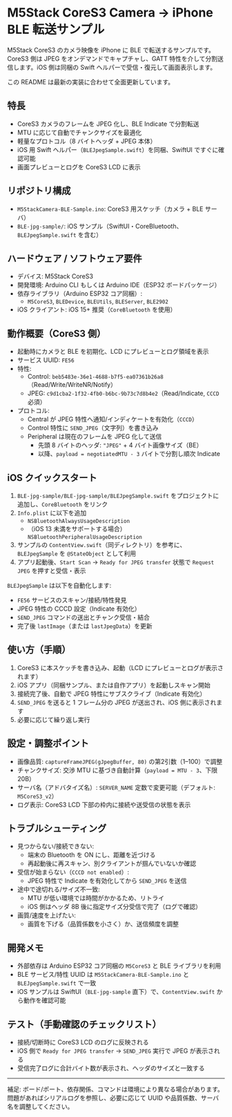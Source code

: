 # M5Stack CoreS3 Camera → iPhone BLE 転送サンプル

M5Stack CoreS3 のカメラ映像を iPhone に BLE で転送するサンプルです。CoreS3 側は JPEG をオンデマンドでキャプチャし、GATT 特性を介して分割送信します。iOS 側は同梱の Swift ヘルパーで受信・復元して画面表示します。

この README は最新の実装に合わせて全面更新しています。

## 特長
- CoreS3 カメラのフレームを JPEG 化し、BLE Indicate で分割転送
- MTU に応じて自動でチャンクサイズを最適化
- 軽量なプロトコル（8 バイトヘッダ + JPEG 本体）
- iOS 用 Swift ヘルパー（`BLEJpegSample.swift`）を同梱、SwiftUI ですぐに確認可能
- 画面プレビューとログを CoreS3 LCD に表示

## リポジトリ構成
- `M5StackCamera-BLE-Sample.ino`: CoreS3 用スケッチ（カメラ + BLE サーバ）
- `BLE-jpg-sample/`: iOS サンプル（SwiftUI・CoreBluetooth、`BLEJpegSample.swift` を含む）

## ハードウェア / ソフトウェア要件
- デバイス: M5Stack CoreS3
- 開発環境: Arduino CLI もしくは Arduino IDE（ESP32 ボードパッケージ）
- 依存ライブラリ（Arduino ESP32 コア同梱）:
  - `M5CoreS3`, `BLEDevice`, `BLEUtils`, `BLEServer`, `BLE2902`
- iOS クライアント: iOS 15+ 推奨（`CoreBluetooth` を使用）

## 動作概要（CoreS3 側）
- 起動時にカメラと BLE を初期化、LCD にプレビューとログ領域を表示
- サービス UUID: `FE56`
- 特性:
  - Control: `beb5483e-36e1-4688-b7f5-ea07361b26a8`（Read/Write/WriteNR/Notify）
  - JPEG: `c9d1cba2-1f32-4fb0-b6bc-9b73c7d8b4e2`（Read/Indicate, `CCCD` 必須）
- プロトコル:
  - Central が JPEG 特性へ通知/インディケートを有効化（`CCCD`）
  - Control 特性に `SEND_JPEG`（文字列）を書き込み
  - Peripheral は現在のフレームを JPEG 化して送信
    - 先頭 8 バイトのヘッダ: `"JPEG"` + 4 バイト画像サイズ（BE）
    - 以降、`payload = negotiatedMTU - 3` バイトで分割し順次 Indicate

## iOS クイックスタート
1) `BLE-jpg-sample/BLE-jpg-sample/BLEJpegSample.swift` をプロジェクトに追加し、`CoreBluetooth` をリンク
2) `Info.plist` に以下を追加
   - `NSBluetoothAlwaysUsageDescription`
   - （iOS 13 未満をサポートする場合）`NSBluetoothPeripheralUsageDescription`
3) サンプルの `ContentView.swift`（同ディレクトリ）を参考に、`BLEJpegSample` を `@StateObject` として利用
4) アプリ起動後、`Start Scan` → `Ready for JPEG transfer` 状態で `Request JPEG` を押すと受信・表示

`BLEJpegSample` は以下を自動化します:
- `FE56` サービスのスキャン/接続/特性発見
- JPEG 特性の CCCD 設定（Indicate 有効化）
- `SEND_JPEG` コマンドの送出とチャンク受信・結合
- 完了後 `lastImage`（または `lastJpegData`）を更新

## 使い方（手順）
1) CoreS3 に本スケッチを書き込み、起動（LCD にプレビューとログが表示されます）
2) iOS アプリ（同梱サンプル、または自作アプリ）を起動しスキャン開始
3) 接続完了後、自動で JPEG 特性にサブスクライブ（Indicate 有効化）
4) `SEND_JPEG` を送ると 1 フレーム分の JPEG が送出され、iOS 側に表示されます
5) 必要に応じて繰り返し実行

## 設定・調整ポイント
- 画像品質: `captureFrameJPEG(gJpegBuffer, 80)` の第2引数（1–100）で調整
- チャンクサイズ: 交渉 MTU に基づき自動計算（`payload = MTU - 3`、下限 20B）
- サーバ名（アドバタイズ名）: `SERVER_NAME` 定数で変更可能（デフォルト: `M5CoreS3_v2`）
- ログ表示: CoreS3 LCD 下部の枠内に接続や送受信の状態を表示

## トラブルシューティング
- 見つからない/接続できない:
  - 端末の Bluetooth を ON にし、距離を近づける
  - 再起動後に再スキャン、別クライアントが掴んでいないか確認
- 受信が始まらない（`CCCD not enabled`）:
  - JPEG 特性で Indicate を有効化してから `SEND_JPEG` を送信
- 途中で途切れる/サイズ不一致:
  - MTU が低い環境では時間がかかるため、リトライ
  - iOS 側はヘッダ 8B 後に指定サイズ分受信で完了（ログで確認）
- 画質/速度を上げたい:
  - 画質を下げる（品質係数を小さく）か、送信頻度を調整

## 開発メモ
- 外部依存は Arduino ESP32 コア同梱の `M5CoreS3` と BLE ライブラリを利用
- BLE サービス/特性 UUID は `M5StackCamera-BLE-Sample.ino` と `BLEJpegSample.swift` で一致
- iOS サンプルは SwiftUI（`BLE-jpg-sample` 直下）で、`ContentView.swift` から動作を確認可能

## テスト（手動確認のチェックリスト）
- 接続/切断時に CoreS3 LCD のログに反映される
- iOS 側で `Ready for JPEG transfer` → `SEND_JPEG` 実行で JPEG が表示される
- 受信完了ログに合計バイト数が表示され、ヘッダのサイズと一致する

---
補足: ボード/ポート、依存関係、コマンドは環境により異なる場合があります。問題があればシリアルログを参照し、必要に応じて UUID や品質係数、サーバ名を調整してください。

